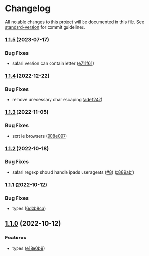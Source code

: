 # Changelog

All notable changes to this project will be documented in this file. See [standard-version](https://github.com/conventional-changelog/standard-version) for commit guidelines.

### [1.1.5](https://github.com/TrigenSoftware/ua-regexes-lite/compare/v1.1.4...v1.1.5) (2023-07-17)


### Bug Fixes

* safari version can contain letter ([e711f61](https://github.com/TrigenSoftware/ua-regexes-lite/commit/e711f61565b353ec07420d65f03341938520ec57))

### [1.1.4](https://github.com/TrigenSoftware/ua-regexes-lite/compare/v1.1.3...v1.1.4) (2022-12-22)


### Bug Fixes

* remove unecessary char escaping ([adef242](https://github.com/TrigenSoftware/ua-regexes-lite/commit/adef242cee736d554463643e9c1164ad8787c4f2))

### [1.1.3](https://github.com/TrigenSoftware/ua-regexes-lite/compare/v1.1.2...v1.1.3) (2022-11-05)


### Bug Fixes

* sort ie browsers ([908e097](https://github.com/TrigenSoftware/ua-regexes-lite/commit/908e097dc2467f045d0b40eb4f94b12689dd4d44))

### [1.1.2](https://github.com/TrigenSoftware/ua-regexes-lite/compare/v1.1.1...v1.1.2) (2022-10-18)


### Bug Fixes

* safari regexp should handle ipads useragents ([#8](https://github.com/TrigenSoftware/ua-regexes-lite/issues/8)) ([c889abf](https://github.com/TrigenSoftware/ua-regexes-lite/commit/c889abf67eb31ec35a36b7fcffc683694560d497))

### [1.1.1](https://github.com/TrigenSoftware/ua-regexes-lite/compare/v1.1.0...v1.1.1) (2022-10-12)


### Bug Fixes

* types ([6d3b8ca](https://github.com/TrigenSoftware/ua-regexes-lite/commit/6d3b8ca4aaed215c453ea62bf199c3ff1e91b2c1))

## [1.1.0](https://github.com/TrigenSoftware/ua-regexes-lite/compare/v1.0.0...v1.1.0) (2022-10-12)


### Features

* types ([e18e0b9](https://github.com/TrigenSoftware/ua-regexes-lite/commit/e18e0b999c5fb269bad688c912e0e0b505e6cfa9))
